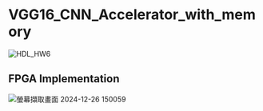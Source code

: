 # VGG16_CNN_Accelerator_with_memory
![HDL_HW6](https://github.com/user-attachments/assets/ebdc2013-4fe9-4f06-9c39-14dc2d7a3e68)
## FPGA Implementation
![螢幕擷取畫面 2024-12-26 150059](https://github.com/user-attachments/assets/8993939d-b0e0-40c6-878d-94c6aaa79c64)
